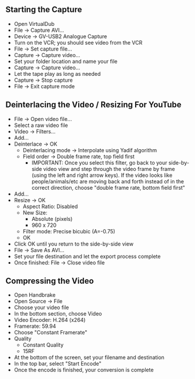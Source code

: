 ## Starting the Capture
* Open VirtualDub
* File -> Capture AVI...
* Device -> GV-USB2 Analogue Capture
* Turn on the VCR; you should see video from the VCR
* File -> Set capture file...
* Capture -> Capture video...
* Set your folder location and name your file
* Capture -> Capture video...
* Let the tape play as long as needed
* Capture -> Stop capture
* File -> Exit capture mode

## Deinterlacing the Video / Resizing For YouTube
* File -> Open video file...
* Select a raw video file
* Video -> Filters...
* Add...
* Deinterlace -> OK
    - Deinterlacing mode -> Interpolate using Yadif algorithm
    - Field order -> Double frame rate, top field first
        - IMPORTANT: Once you select this filter, go back to your side-by-side video view and step through the video frame by frame (using the left and right arrow keys).  If the video looks like people/animals/etc are moving back and forth instead of in the correct direction, choose "double frame rate, bottom field first"
* Add...
* Resize -> OK
    - Aspect Ratio: Disabled
    - New Size:
        - Absolute (pixels)
        - 960 x 720
    - Filter mode: Precise bicubic (A=-0.75)
    - OK
* Click OK until you return to the side-by-side view
* File -> Save As AVI...
* Set your file destination and let the export process complete
* Once finished: File -> Close video file

## Compressing the Video
* Open Handbrake
* Open Source -> File
* Choose your video file
* In the bottom section, choose Video
* Video Encoder: H.264 (x264)
* Framerate: 59.94
* Choose "Constant Framerate"
* Quality
    - Constant Quality
    - 15RF
* At the bottom of the screen, set your filename and destination
* In the top bar, select "Start Encode"
* Once the encode is finished, your conversion is complete
